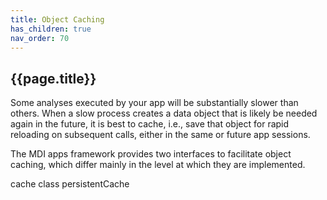 ```yaml
---
title: Object Caching
has_children: true
nav_order: 70
---
```


## {{page.title}}

Some analyses executed by your app will be substantially
slower than others. When a slow process creates a 
data object that is likely be needed again in the future,
it is best to cache, i.e., save
that object for rapid reloading on subsequent calls, either
in the same or future app sessions.

The MDI apps framework provides two interfaces
to facilitate object caching, which differ mainly in
the level at which they are implemented. 


cache class
persistentCache


